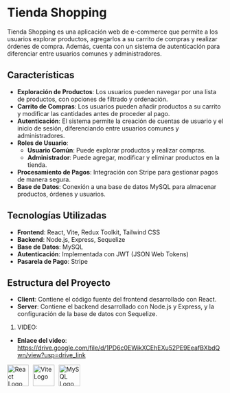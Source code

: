 # Tienda Shopping

Tienda Shopping es una aplicación web de e-commerce que permite a los usuarios explorar productos, agregarlos a su carrito de compras y realizar órdenes de compra. Además, cuenta con un sistema de autenticación para diferenciar entre usuarios comunes y administradores.

## Características

- **Exploración de Productos**: Los usuarios pueden navegar por una lista de productos, con opciones de filtrado y ordenación.
- **Carrito de Compras**: Los usuarios pueden añadir productos a su carrito y modificar las cantidades antes de proceder al pago.
- **Autenticación**: El sistema permite la creación de cuentas de usuario y el inicio de sesión, diferenciando entre usuarios comunes y administradores.
- **Roles de Usuario**:
  - **Usuario Común**: Puede explorar productos y realizar compras.
  - **Administrador**: Puede agregar, modificar y eliminar productos en la tienda.
- **Procesamiento de Pagos**: Integración con Stripe para gestionar pagos de manera segura.
- **Base de Datos**: Conexión a una base de datos MySQL para almacenar productos, órdenes y usuarios.

## Tecnologías Utilizadas

- **Frontend**: React, Vite, Redux Toolkit, Tailwind CSS
- **Backend**: Node.js, Express, Sequelize
- **Base de Datos**: MySQL
- **Autenticación**: Implementada con JWT (JSON Web Tokens)
- **Pasarela de Pago**: Stripe

## Estructura del Proyecto

- **Client**: Contiene el código fuente del frontend desarrollado con React.
- **Server**: Contiene el backend desarrollado con Node.js y Express, y la configuración de la base de datos con Sequelize.

1. VIDEO:

- **Enlace del video**: https://drive.google.com/file/d/1PD6c0EWikXCEhEXu52PE9EeafBXbdQwn/view?usp=drive_link

<div style="display: flex; gap: 10px;"> <img src="https://upload.wikimedia.org/wikipedia/commons/a/a7/React-icon.svg" alt="React Logo" width="50" height="50"/> <img src="https://upload.wikimedia.org/wikipedia/commons/f/f1/Vitejs-logo.svg" alt="Vite Logo" width="50" height="50"/> <img src="https://upload.wikimedia.org/wikipedia/en/d/dd/MySQL_logo.svg" alt="MySQL Logo" width="50" height="50"/> </div>
